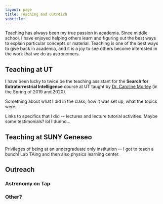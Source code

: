 ```yaml
---
layout: page
title: Teaching and Outreach
subtitle:
---
```


Teaching has always been my true passion in academia. Since middle school, I have enjoyed helping others learn and figuring out the best ways to explain particular concepts or material. Teaching is one of the best ways to give back in academia, and it is a joy to see others become interested in the work that we do as astronomers.

## Teaching at UT

I have been lucky to twice be the teaching assistant for the **Search for Extraterrestrial Intelligence** course at UT taught by [Dr. Caroline Morley](https://carolinemorley.com) (in the Spring of 2019 and 2020).

Something about what I did in the class, how it was set up, what the topics were.

Links to specifics that I did -- lectures and lecture tutorial activities. Maybe some testimonials? lol I dunno...

## Teaching at SUNY Geneseo

Privileges of being at an undergraduate only institution -- I got to teach a bunch! Lab TAing and then also physics learning center.

## Outreach

### Astronomy on Tap

### Other?
